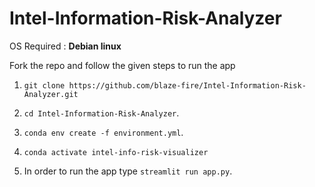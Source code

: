 # Intel-Information-Risk-Analyzer

OS Required : **Debian linux**

Fork the repo and follow the given steps to run the app 

1) `git clone https://github.com/blaze-fire/Intel-Information-Risk-Analyzer.git` 
  
2) `cd Intel-Information-Risk-Analyzer`.

3) `conda env create -f environment.yml`.

4) `conda activate intel-info-risk-visualizer` 

5)  In order to run the app type  `streamlit run app.py`.
